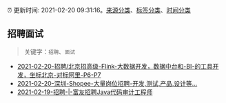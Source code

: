 :alarm_clock: 更新时间: 2021-02-20 09:31:16。[来源分类](../README.md)、[标签分类](../TAGS.md)、[时间分类](../TIMELINE.md)

## 招聘面试


> 关键字：`招聘`、`面试`



- [2021-02-20-招聘/北京招高级-Flink-大数据开发，数据中台和-BI-的工具开发，坐标北京-对标阿里-P6-P7](https://www.v2ex.com/t/754677) 
- [2021-02-20-深圳-Shopee-大量岗位招聘-开发,测试,产品,设计等...](https://www.v2ex.com/t/754645) 
- [2021-02-19-招聘-|-富友招聘Java代码审计工程师](https://sec.thief.one/article_content?a_id=8883f1774534b9541807fa0edb5657df) 